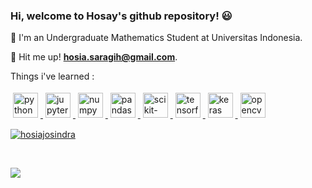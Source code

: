 ### Hi, welcome to Hosay's github repository! 😃

<p align="left">
 📖 I'm an Undergraduate Mathematics Student at Universitas Indonesia.
</p> 
<p align="left">
 👀 Hit me up! <a href="mailto:hosia.saragih@gmail.com"><strong>hosia.saragih@gmail.com</strong></a>.
</p>

Things i've learned :
<p align="left">
    <a href="https://www.python.org" target="_blank" rel="noreferrer">
      <img
        src="https://upload.wikimedia.org/wikipedia/commons/c/c3/Python-logo-notext.svg"
        alt="python"
        width="40" 
        height="40" 
        style="vertical-align:down; margin:4px"
      />
    </a>
    <a href="https://jupyter.org/" target="_blank" rel="noreferrer">
      <img
        src="https://upload.wikimedia.org/wikipedia/commons/3/38/Jupyter_logo.svg"
        alt="jupyter"
        width="40" 
        height="40" 
        style="vertical-align:down; margin:4px"
      />
    </a>
    <a href="https://numpy.org/" target="_blank" rel="noreferrer">
      <img
        src="https://miro.medium.com/max/1400/1*vPezx00A1u0WAfS8e8wBXQ.webp"
        alt="numpy"
        width="40" 
        height="40" 
        style="vertical-align:down; margin:4px"
      />
    </a>
    <a href="https://pandas.pydata.org/about/citing.html" target="_blank" rel="noreferrer">
      <img
        src="https://pandas.pydata.org/static/img/pandas_mark.svg"
        alt="pandas"
        width="40" 
        height="40" 
        style="vertical-align:down; margin:4px"
      />
    </a>
    <a href="https://scikit-learn.org/stable/" target="_blank" rel="noreferrer">
      <img
        src="https://upload.wikimedia.org/wikipedia/commons/0/05/Scikit_learn_logo_small.svg"
        alt="scikit-learn"
        width="40" 
        height="40" 
        style="vertical-align:down; margin:4px"
      />
    </a>
    <a href="https://www.tensorflow.org" target="_blank" rel="noreferrer">
      <img
        src="https://upload.wikimedia.org/wikipedia/commons/2/2d/Tensorflow_logo.svg"
        alt="tensorflow"
        width="40" 
        height="40" 
        style="vertical-align:down; margin:4px"
      />
    </a>
    <a href="https://keras.io" target="_blank" rel="noreferrer">
      <img
        src="https://upload.wikimedia.org/wikipedia/commons/a/ae/Keras_logo.svg"
        alt="keras"
        width="40" 
        height="40" 
        style="vertical-align:down; margin:4px"
      />
    </a>
   <a href="https://opencv.org" target="_blank" rel="noreferrer">
      <img
        src="https://upload.wikimedia.org/wikipedia/commons/3/32/OpenCV_Logo_with_text_svg_version.svg"
        alt="opencv"
        width="40" 
        height="40" 
        style="vertical-align:down; margin:4px"
      />
    </a>
<p align="left">
<a href="https://github.com/hosiajosindra">
  <img align="center" src="https://github-stats-alpha.vercel.app/api?username=hosiajosindra" alt="hosiajosindra" /></p>
<br />
<p align="left"><img align="center" src="https://github-stats-alpha.vercel.app/api?username=hosiajosindra" /></p>
</a>
</p>

<!--
**hosiajosindra/hosiajosindra** is a ✨ _special_ ✨ repository because its `README.md` (this file) appears on your GitHub profile.

Here are some ideas to get you started:

- 🔭 I’m currently working on ...
- 🌱 I’m currently learning ...
- 👯 I’m looking to collaborate on ...
- 🤔 I’m looking for help with ...
- 💬 Ask me about ...
- 📫 How to reach me: ...
- 😄 Pronouns: ...
- ⚡ Fun fact: ...
-->
